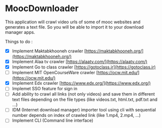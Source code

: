 # MoocDownloader
This application will crawl video urls of some of mooc websites and generates a text file. So you will be able to import it to your download manager apps.

Things to do :

- [x] Implement Maktabkhooneh crawler [https://maktabkhooneh.org/](https://maktabkhooneh.org/)
- [x] Implement Alaa tv crawler [https://alaatv.com/](https://alaatv.com/)
- [x] Implement Go to class crawler [https://gotoclass.ir](https://gotoclass.ir)
- [ ] Implement MIT OpenCourseWare crawler [https://ocw.mit.edu/](https://ocw.mit.edu/)
- [x] Implement Edx crawler [https://www.edx.org/](https://www.edx.org/)
- [ ] Implemet SSO feature for sign in
- [ ] Add ability to crawl all links (not only videos) and save them in different text files depending on the file types (like videos.txt, html.txt, pdf.txt and ...)
- [ ] IDM (Internet download manager) importer tool using cli with sequential number depends on index of crawled link (like 1.mp4, 2.mp4, ...)
- [ ] Implement CLI (Command line interface)
